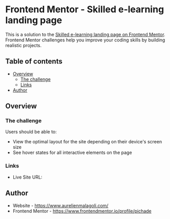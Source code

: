 # Frontend Mentor - Skilled e-learning landing page

This is a solution to the [Skilled e-learning landing page on Frontend Mentor](https://www.frontendmentor.io/challenges/skilled-elearning-landing-page-S1ObDrZ8q). Frontend Mentor challenges help you improve your coding skills by building realistic projects. 

## Table of contents

- [Overview](#overview)
  - [The challenge](#the-challenge)
  - [Links](#links)
- [Author](#author)

## Overview

### The challenge

Users should be able to:

- View the optimal layout for the site depending on their device's screen size
- See hover states for all interactive elements on the page

### Links

- Live Site URL: 


## Author

- Website - https://www.aurelienmalagoli.com/
- Frontend Mentor - https://www.frontendmentor.io/profile/pichade
